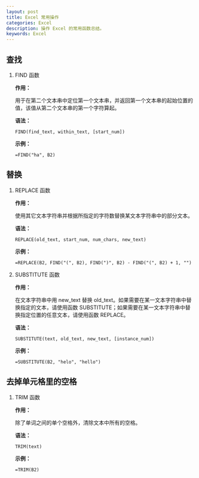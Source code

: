 ```yaml
---
layout: post
title: Excel 常用操作
categories: Excel
description: 操作 Excel 的常用函数总结。
keywords: Excel
---
```


## 查找

1. FIND 函数

   **作用：**

   用于在第二个文本串中定位第一个文本串，并返回第一个文本串的起始位置的值，该值从第二个文本串的第一个字符算起。

   **语法：**

   `FIND(find_text, within_text, [start_num])`

   **示例：**

   `=FIND("ha", B2)`

## 替换

1. REPLACE 函数

   **作用：**

   使用其它文本字符串并根据所指定的字符数替换某文本字符串中的部分文本。

   **语法：**

   `REPLACE(old_text, start_num, num_chars, new_text)`

   **示例：**

   `=REPLACE(B2, FIND("(", B2), FIND(")", B2) - FIND("(", B2) + 1, "")`

2. SUBSTITUTE 函数

   **作用：**

   在文本字符串中用 new_text 替换 old_text。如果需要在某一文本字符串中替换指定的文本，请使用函数 SUBSTITUTE；如果需要在某一文本字符串中替换指定位置的任意文本，请使用函数 REPLACE。

   **语法：**

   `SUBSTITUTE(text, old_text, new_text, [instance_num])`

   **示例：**

   `=SUBSTITUTE(B2, "helo", "hello")`

## 去掉单元格里的空格

1. TRIM 函数

   **作用：**

   除了单词之间的单个空格外，清除文本中所有的空格。

   **语法：**

   `TRIM(text)`

   **示例：**

   `=TRIM(B2)`
